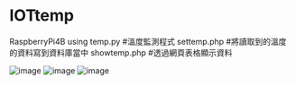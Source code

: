 # IOTtemp
RaspberryPi4B using
temp.py
#溫度監測程式
settemp.php
#將讀取到的溫度的資料寫到資料庫當中
showtemp.php
#透過網頁表格顯示資料

![image](https://user-images.githubusercontent.com/70071127/148679116-5e88e1ab-f189-4d27-9407-cf6f84deef3d.png)
![image](https://user-images.githubusercontent.com/70071127/148679108-05d5ba98-7d9a-4fcb-ac51-69ba2b101a59.png)
![image](https://user-images.githubusercontent.com/70071127/148679101-5e9b37cc-b2b2-4bfb-894f-a030c7b11fb4.png)
